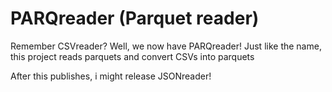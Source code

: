 # PARQreader (Parquet reader)

Remember CSVreader? Well, we now have PARQreader! Just like the name, this project reads parquets and convert CSVs into parquets

After this publishes, i might release JSONreader!